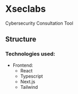 # Xseclabs

Cybersecurity Consultation Tool

## Structure

### Technologies used:

- Frontend:
    - React
    - Typescript
    - Next.js
    - Tailwind